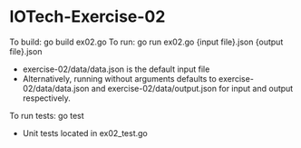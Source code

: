 # IOTech-Exercise-02
To build: go build ex02.go
To run: go run ex02.go {input file}.json {output file}.json
  - exercise-02/data/data.json is the default input file
  - Alternatively, running without arguments defaults to exercise-02/data/data.json and exercise-02/data/output.json for input and output respectively.

To run tests: go test
  - Unit tests located in ex02_test.go
